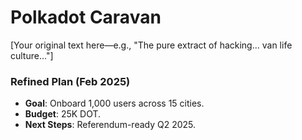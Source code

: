# Polkadot Caravan
[Your original text here—e.g., "The pure extract of hacking... van life culture..."]

### Refined Plan (Feb 2025)
- **Goal**: Onboard 1,000 users across 15 cities.
- **Budget**: 25K DOT.
- **Next Steps**: Referendum-ready Q2 2025.
